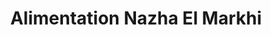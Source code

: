 ---
title: "Alimentation Nazha El Markhi"
url: /nimes/alimentation-nazha-el-markhi/
shop: supermarché
---